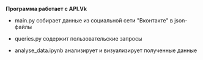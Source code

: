 <b>Программа работает с API.Vk</b>

- main.py собирает данные из социальной сети "Вконтакте" в json-файлы

- queries.py cодержит пользовательские запросы

- analyse_data.ipynb анализирует и визуализирует полученные данные